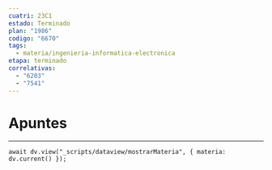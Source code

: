 ```yaml
---
cuatri: 23C1
estado: Terminado
plan: "1986"
codigo: "6670"
tags:
  - materia/ingenieria-informatica-electronica
etapa: terminado
correlativas:
  - "6203"
  - "7541"
---
```

# Apuntes 
---
```dataviewjs
await dv.view("_scripts/dataview/mostrarMateria", { materia: dv.current() });
```